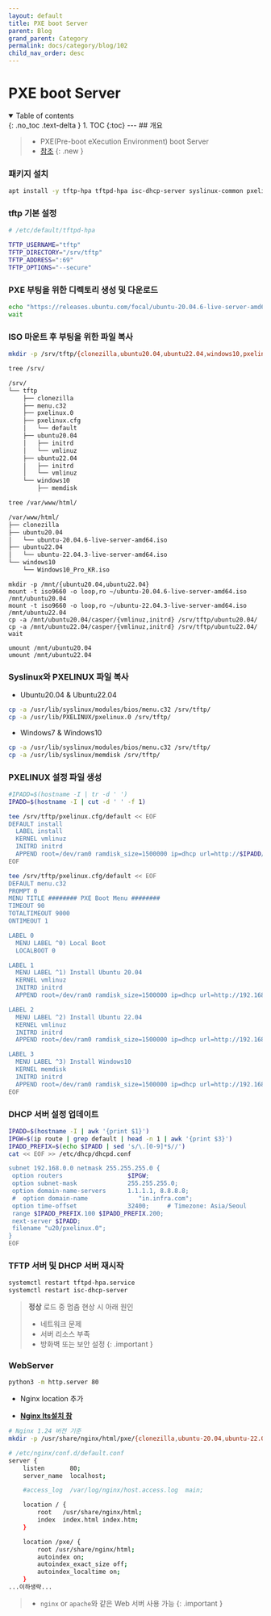```yaml
---
layout: default
title: PXE boot Server
parent: Blog
grand_parent: Category
permalink: docs/category/blog/102
child_nav_order: desc
---
```

# PXE boot Server
<details open markdown="block">
  <summary>
    Table of contents
  </summary>
  {: .no_toc .text-delta }
1. TOC
{:toc}
---
## 개요

> - PXE(Pre-boot eXecution Environment) boot Server
> - [참조](https://ubuntu.com/server/docs/install/netboot-amd64)
{: .new }

### 패키지 설치
```bash
apt install -y tftp-hpa tftpd-hpa isc-dhcp-server syslinux-common pxelinux
```

### tftp 기본 설정

```bash
# /etc/default/tftpd-hpa

TFTP_USERNAME="tftp"
TFTP_DIRECTORY="/srv/tftp"
TFTP_ADDRESS=":69"
TFTP_OPTIONS="--secure"
```

### PXE 부팅을 위한 디렉토리 생성 및 다운로드

```bash
echo "https://releases.ubuntu.com/focal/ubuntu-20.04.6-live-server-amd64.iso" "https://releases.ubuntu.com/jammy/ubuntu-22.04.3-live-server-amd64.iso" "https://jaist.dl.sourceforge.net/project/clonezilla/clonezilla_live_stable/3.1.0-22/clonezilla-live-3.1.0-22-amd64.iso" | xargs -P 4 -n 1 wget --progress=bar
wait
```

### ISO 마운트 후 부팅을 위한 파일 복사

```bash
mkdir -p /srv/tftp/{clonezilla,ubuntu20.04,ubuntu22.04,windows10,pxelinux.cfg}
```

```bash
tree /srv/
```

```bash
/srv/
└── tftp
    ├── clonezilla
    ├── menu.c32
    ├── pxelinux.0
    ├── pxelinux.cfg
    │   └── default
    ├── ubuntu20.04
    │   ├── initrd
    │   └── vmlinuz
    ├── ubuntu22.04
    │   ├── initrd
    │   └── vmlinuz
    └── windows10
        ├── memdisk
```

```bash
tree /var/www/html/
```

```bash
/var/www/html/
├── clonezilla
├── ubuntu20.04
│   └── ubuntu-20.04.6-live-server-amd64.iso
├── ubuntu22.04
│   └── ubuntu-22.04.3-live-server-amd64.iso
└── windows10
    └── Windows10_Pro_KR.iso
```


```
mkdir -p /mnt/{ubuntu20.04,ubuntu22.04}
mount -t iso9660 -o loop,ro ~/ubuntu-20.04.6-live-server-amd64.iso /mnt/ubuntu20.04
mount -t iso9660 -o loop,ro ~/ubuntu-22.04.3-live-server-amd64.iso /mnt/ubuntu22.04
cp -a /mnt/ubuntu20.04/casper/{vmlinuz,initrd} /srv/tftp/ubuntu20.04/
cp -a /mnt/ubuntu22.04/casper/{vmlinuz,initrd} /srv/tftp/ubuntu22.04/
wait

umount /mnt/ubuntu20.04
umount /mnt/ubuntu22.04
```

### Syslinux와 PXELINUX 파일 복사

- Ubuntu20.04 & Ubuntu22.04

```bash
cp -a /usr/lib/syslinux/modules/bios/menu.c32 /srv/tftp/
cp -a /usr/lib/PXELINUX/pxelinux.0 /srv/tftp/
```

- Windows7 & Windows10

```bash
cp -a /usr/lib/syslinux/modules/bios/menu.c32 /srv/tftp/
cp -a /usr/lib/syslinux/memdisk /srv/tftp/
```

### PXELINUX 설정 파일 생성

```bash
#IPADD=$(hostname -I | tr -d ' ')
IPADD=$(hostname -I | cut -d ' ' -f 1)

tee /srv/tftp/pxelinux.cfg/default << EOF
DEFAULT install
  LABEL install
  KERNEL vmlinuz
  INITRD initrd
  APPEND root=/dev/ram0 ramdisk_size=1500000 ip=dhcp url=http://$IPADD/ubuntu-20.04.6-live-server-amd64.iso
EOF
```

```bash
tee /srv/tftp/pxelinux.cfg/default << EOF
DEFAULT menu.c32
PROMPT 0
MENU TITLE ######## PXE Boot Menu ########
TIMEOUT 90
TOTALTIMEOUT 9000
ONTIMEOUT 1

LABEL 0
  MENU LABEL ^0) Local Boot
  LOCALBOOT 0

LABEL 1
  MENU LABEL ^1) Install Ubuntu 20.04
  KERNEL vmlinuz
  INITRD initrd
  APPEND root=/dev/ram0 ramdisk_size=1500000 ip=dhcp url=http://192.168.0.40/ubuntu20.04/ubuntu-20.04.6-live-server-amd64.iso

LABEL 2
  MENU LABEL ^2) Install Ubuntu 22.04
  KERNEL vmlinuz
  INITRD initrd
  APPEND root=/dev/ram0 ramdisk_size=1500000 ip=dhcp url=http://192.168.0.40/ubuntu22.04/ubuntu-22.04.3-live-server-amd64.iso

LABEL 3
  MENU LABEL ^3) Install Windows10
  KERNEL memdisk
  INITRD initrd
  APPEND root=/dev/ram0 ramdisk_size=1500000 ip=dhcp url=http://192.168.0.40/windows10/Windows10_Pro_KR.iso
EOF
```

### DHCP 서버 설정 업데이트

```bash
IPADD=$(hostname -I | awk '{print $1}')
IPGW=$(ip route | grep default | head -n 1 | awk '{print $3}')
IPADD_PREFIX=$(echo $IPADD | sed 's/\.[0-9]*$//')
cat << EOF >> /etc/dhcp/dhcpd.conf

subnet 192.168.0.0 netmask 255.255.255.0 {
 option routers                  $IPGW;
 option subnet-mask              255.255.255.0;
 option domain-name-servers      1.1.1.1, 8.8.8.8;
 #  option domain-name              "in.infra.com";
 option time-offset              32400;     # Timezone: Asia/Seoul
 range $IPADD_PREFIX.100 $IPADD_PREFIX.200;
 next-server $IPADD;
 filename "u20/pxelinux.0";
}
EOF
```

### TFTP 서버 및 DHCP 서버 재시작

```bash
systemctl restart tftpd-hpa.service
systemctl restart isc-dhcp-server
```

> **정상** 로드 중 멈춤 현상 시 아래 원인
> - 네트워크 문제
> - 서버 리소스 부족
> - 방화벽 또는 보안 설정
{: .important }


### WebServer

```bash
python3 -m http.server 80
```

- Nginx location 추가

- **[Nginx lts설치 참](https://heaths2.github.io/docs/category/blog/105)**

```bash
# Nginx 1.24 버전 기준 
mkdir -p /usr/share/nginx/html/pxe/{clonezilla,ubuntu-20.04,ubuntu-22.04,windows10}

# /etc/nginx/conf.d/default.conf
server {
    listen       80;
    server_name  localhost;

    #access_log  /var/log/nginx/host.access.log  main;

    location / {
        root   /usr/share/nginx/html;
        index  index.html index.htm;
    }

    location /pxe/ {
        root /usr/share/nginx/html;
        autoindex on;
        autoindex_exact_size off;
        autoindex_localtime on;
    }
...이하생략...
```

> - `nginx` or `apache`와 같은 Web 서버 사용 가능
{: .important }
